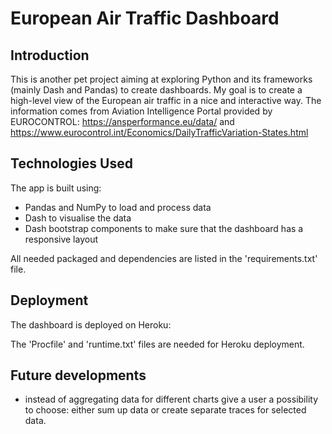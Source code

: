 # European Air Traffic Dashboard
## Introduction
This is another pet project aiming at exploring Python and its frameworks (mainly Dash and Pandas) to create dashboards. 
My goal is to create a high-level view of the European air traffic in a nice and interactive way. The information comes from Aviation Intelligence Portal provided by EUROCONTROL: https://ansperformance.eu/data/ and https://www.eurocontrol.int/Economics/DailyTrafficVariation-States.html
## Technologies Used
The app is built using:
 - Pandas and NumPy to load and process data
 - Dash to visualise the data
 - Dash bootstrap components to make sure that the dashboard has a responsive layout

All needed packaged and dependencies are listed in the 'requirements.txt' file.
## Deployment
The dashboard is deployed on Heroku:

The 'Procfile' and 'runtime.txt' files are needed for Heroku deployment.

## Future developments
 - instead of aggregating data for different charts give a user a possibility to choose: either sum up data or create separate traces for selected data.